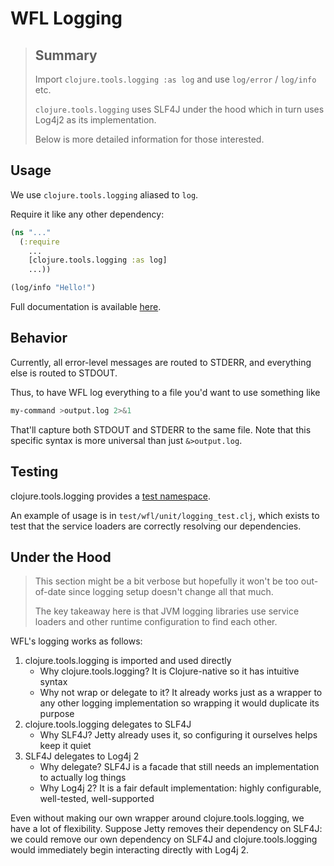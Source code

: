# WFL Logging

> ## Summary
> Import `clojure.tools.logging :as log` and use `log/error` / `log/info` etc.
> 
> `clojure.tools.logging` uses SLF4J under the hood which in turn uses Log4j2 as its implementation.
> 
> Below is more detailed information for those interested.

## Usage
We use `clojure.tools.logging` aliased to `log`.

Require it like any other dependency:
```clojure
(ns "..."
  (:require
    ...
    [clojure.tools.logging :as log]
    ...))

(log/info "Hello!")
```

Full documentation is available [here](http://clojure.github.io/tools.logging/#clojure.tools.logging).

## Behavior
Currently, all error-level messages are routed to STDERR, and everything else is routed to STDOUT.

Thus, to have WFL log everything to a file you'd want to use something like
```bash
my-command >output.log 2>&1
```
That'll capture both STDOUT and STDERR to the same file.
Note that this specific syntax is more universal than just `&>output.log`.


## Testing
clojure.tools.logging provides a [test namespace](http://clojure.github.io/tools.logging/#clojure.tools.logging.test).

An example of usage is in `test/wfl/unit/logging_test.clj`, which exists to test that the service loaders are correctly resolving our dependencies.

## Under the Hood
> This section might be a bit verbose but hopefully it won't be too out-of-date since logging setup
> doesn't change all that much. 
>
> The key takeaway here is that JVM logging libraries use service loaders
> and other runtime configuration to find each other.

WFL's logging works as follows:

1. clojure.tools.logging is imported and used directly
   - Why clojure.tools.logging? It is Clojure-native so it has intuitive syntax
   - Why not wrap or delegate to it? It already works just as a wrapper to any
     other logging implementation so wrapping it would duplicate its purpose
2. clojure.tools.logging delegates to SLF4J
   - Why SLF4J? Jetty already uses it, so configuring it ourselves helps keep
     it quiet
3. SLF4J delegates to Log4j 2
   - Why delegate? SLF4J is a facade that still needs an implementation to
     actually log things
   - Why Log4j 2? It is a fair default implementation: highly configurable,
     well-tested, well-supported
     
Even without making our own wrapper around clojure.tools.logging, we have
a lot of flexibility. Suppose Jetty removes their dependency on SLF4J: we
could remove our own dependency on SLF4J and clojure.tools.logging would
immediately begin interacting directly with Log4j 2.